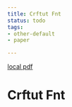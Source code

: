 ```yaml
---
title: Crftut Fnt
status: todo
tags:
- other-default
- paper

---
```


[local pdf](../../../pdfs/crftut-fnt.pdf)

# Crftut Fnt

